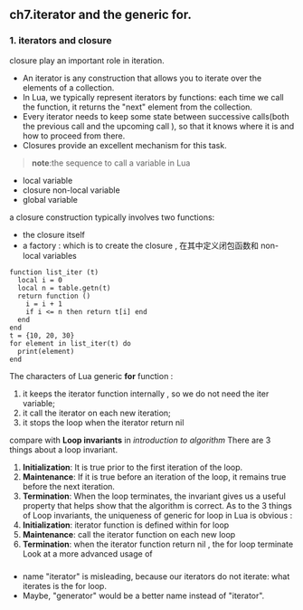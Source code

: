 ## ch7.iterator and the generic for.

### 1. iterators and closure
closure play an important role in iteration.
  - An iterator is any construction that allows you to iterate over the elements of a collection.
  - In Lua, we typically represent iterators by functions: each time we call the function, it returns the "next" element from the collection.
  - Every iterator needs to keep some state between successive calls(both the previous call and the upcoming call ), so that it knows where it is and how to proceed from there.
  - Closures provide an excellent mechanism for this task.

> **note**:the sequence to call a variable in Lua
  + local variable
  + closure non-local variable 
  + global variable

a closure construction typically involves two functions: 
  + the closure itself
  + a factory : which is to create the closure , 在其中定义闭包函数和 non-local variables

```
function list_iter (t)
  local i = 0
  local n = table.getn(t)
  return function ()
    i = i + 1
    if i <= n then return t[i] end
  end
end
t = {10, 20, 30}
for element in list_iter(t) do
  print(element)
end
```
The characters of Lua generic **for** function :
1. it keeps the iterator function internally , so we do not need the iter variable;
2. it call the iterator on each new iteration;
3. it stops the loop when the iterator return nil

compare with **Loop invariants** in *introduction to algorithm*
There are 3 things about a loop invariant.
1. **Initialization**: It is true prior to the first iteration of the loop.
2. **Maintenance**: If it is true before an iteration of the loop, it remains true before the next iteration.
3. **Termination**: When the loop terminates, the invariant gives us a useful property that helps show that the algorithm is correct.
As to the 3 things of Loop invariants, the uniqueness of generic for loop in Lua is obvious :
1. **Initialization**: iterator function is defined within for loop
2. **Maintenance**: call the iterator function on each new loop
3. **Termination**: when the iterator function return nil , the for loop terminate
Look at a more advanced usage of 







### 

  - name "iterator" is misleading, because our iterators do not iterate: what iterates is the for loop.
  - Maybe, "generator" would be a better name instead of "iterator".



